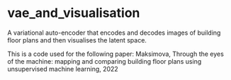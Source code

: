 # vae_and_visualisation
A variational auto-encoder that encodes and decodes images of building floor plans and then visualises the latent space.

This is a code used for the following paper:
Maksimova, Through the eyes of the machine: mapping and comparing building floor plans using unsupervised machine learning, 2022
